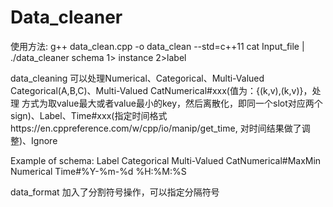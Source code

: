 # Data_cleaner

使用方法:
g++ data_clean.cpp -o data_clean --std=c++11
cat Input_file | ./data_cleaner schema  1> instance 2>label

data_cleaning 
可以处理Numerical、Categorical、Multi-Valued Categorical(A,B,C)、Multi-Valued CatNumerical#xxx(值为：{(k,v),(k,v)}，处理
方式为取value最大或者value最小的key，然后离散化，即同一个slot对应两个sign)、Label、Time#xxx(指定时间格式https://en.cppreference.com/w/cpp/io/manip/get_time,
对时间结果做了调整)、Ignore

Example of schema:
Label
Categorical
Multi-Valued CatNumerical#MaxMin
Numerical
Time#%Y-%m-%d %H:%M:%S


data_format 加入了分割符号操作，可以指定分隔符号



